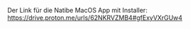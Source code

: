 Der Link für die Natibe MacOS App mit Installer: https://drive.proton.me/urls/62NKRVZMB4#gfExyVXrGUw4
